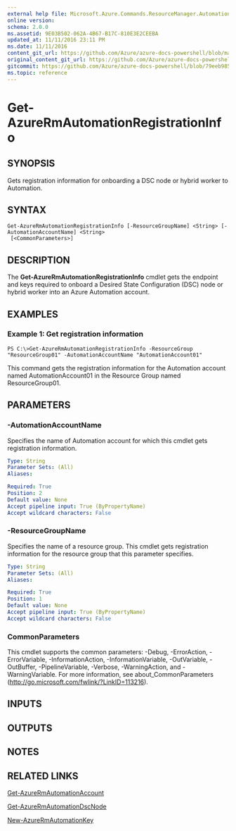 ```yaml
---
external help file: Microsoft.Azure.Commands.ResourceManager.Automation.dll-Help.xml
online version:
schema: 2.0.0
ms.assetid: 9E03B502-062A-4B67-B17C-810E3E2CEEBA
updated_at: 11/11/2016 23:11 PM
ms.date: 11/11/2016
content_git_url: https://github.com/Azure/azure-docs-powershell/blob/master/azureps-cmdlets-docs/ResourceManager/AzureRM.Automation/v2.1.0/Get-AzureRmAutomationRegistrationInfo.md
original_content_git_url: https://github.com/Azure/azure-docs-powershell/blob/master/azureps-cmdlets-docs/ResourceManager/AzureRM.Automation/v2.1.0/Get-AzureRmAutomationRegistrationInfo.md
gitcommit: https://github.com/Azure/azure-docs-powershell/blob/79eeb985ea480979357fb4695832a0c3d29a48bf
ms.topic: reference
---
```


# Get-AzureRmAutomationRegistrationInfo

## SYNOPSIS
Gets registration information for onboarding a DSC node or hybrid worker to Automation.

## SYNTAX

```
Get-AzureRmAutomationRegistrationInfo [-ResourceGroupName] <String> [-AutomationAccountName] <String>
 [<CommonParameters>]
```

## DESCRIPTION
The **Get-AzureRmAutomationRegistrationInfo** cmdlet gets the endpoint and keys required to onboard a Desired State Configuration (DSC) node or hybrid worker into an Azure Automation account.

## EXAMPLES

### Example 1: Get registration information
```
PS C:\>Get-AzureRmAutomationRegistrationInfo -ResourceGroup "ResourceGroup01" -AutomationAccountName "AutomationAccount01"
```

This command gets the registration information for the Automation account named AutomationAccount01 in the Resource Group named ResourceGroup01.

## PARAMETERS

### -AutomationAccountName
Specifies the name of Automation account for which this cmdlet gets registration information.

```yaml
Type: String
Parameter Sets: (All)
Aliases: 

Required: True
Position: 2
Default value: None
Accept pipeline input: True (ByPropertyName)
Accept wildcard characters: False
```

### -ResourceGroupName
Specifies the name of a resource group.
This cmdlet gets registration information for the resource group that this parameter specifies.

```yaml
Type: String
Parameter Sets: (All)
Aliases: 

Required: True
Position: 1
Default value: None
Accept pipeline input: True (ByPropertyName)
Accept wildcard characters: False
```

### CommonParameters
This cmdlet supports the common parameters: -Debug, -ErrorAction, -ErrorVariable, -InformationAction, -InformationVariable, -OutVariable, -OutBuffer, -PipelineVariable, -Verbose, -WarningAction, and -WarningVariable. For more information, see about_CommonParameters (http://go.microsoft.com/fwlink/?LinkID=113216).

## INPUTS

## OUTPUTS

## NOTES

## RELATED LINKS

[Get-AzureRmAutomationAccount](./Get-AzureRmAutomationAccount.md)

[Get-AzureRmAutomationDscNode](./Get-AzureRmAutomationDscNode.md)

[New-AzureRmAutomationKey](./New-AzureRmAutomationKey.md)


